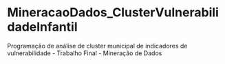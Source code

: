 # MineracaoDados_ClusterVulnerabilidadeInfantil
Programação de análise de cluster municipal de indicadores de vulnerabilidade - Trabalho Final - Mineração de Dados

